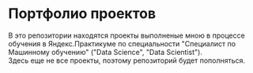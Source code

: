 # Портфолио проектов
 В это репозитории находятся проекты выполненые мною в процессе обучения в Яндекс.Практикуме по специальности "Специалист по Машинному обучению" ("Data Science", "Data Scientist").  
 Здесь еще не все проекты, поэтому репозиторий будет пополняться.
